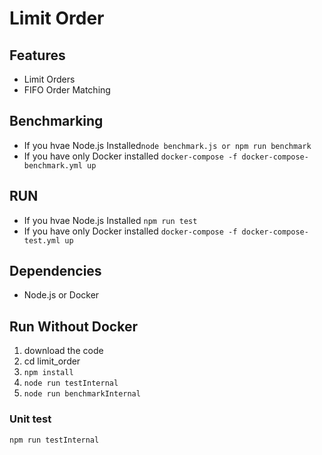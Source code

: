 
# Limit Order


## Features
- Limit Orders
- FIFO Order Matching

## Benchmarking
* If you hvae Node.js Installed`node benchmark.js or npm run benchmark`
* If you have only Docker installed `docker-compose -f docker-compose-benchmark.yml up`

## RUN
* If you hvae Node.js Installed `npm run test`
* If you have only Docker installed `docker-compose -f docker-compose-test.yml up`



## Dependencies
* Node.js or Docker

## Run Without Docker
1. download the code
2. cd limit_order
3. `npm install`
4. `node run testInternal`
5. `node run benchmarkInternal`


### Unit test
`npm run testInternal`
